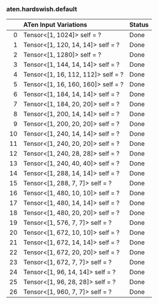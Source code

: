 ### aten.hardswish.default
|    | ATen Input Variations              | Status   |
|---:|:-----------------------------------|:---------|
|  0 | Tensor<[1, 1024]> self = ?         | Done     |
|  1 | Tensor<[1, 120, 14, 14]> self = ?  | Done     |
|  2 | Tensor<[1, 1280]> self = ?         | Done     |
|  3 | Tensor<[1, 144, 14, 14]> self = ?  | Done     |
|  4 | Tensor<[1, 16, 112, 112]> self = ? | Done     |
|  5 | Tensor<[1, 16, 160, 160]> self = ? | Done     |
|  6 | Tensor<[1, 184, 14, 14]> self = ?  | Done     |
|  7 | Tensor<[1, 184, 20, 20]> self = ?  | Done     |
|  8 | Tensor<[1, 200, 14, 14]> self = ?  | Done     |
|  9 | Tensor<[1, 200, 20, 20]> self = ?  | Done     |
| 10 | Tensor<[1, 240, 14, 14]> self = ?  | Done     |
| 11 | Tensor<[1, 240, 20, 20]> self = ?  | Done     |
| 12 | Tensor<[1, 240, 28, 28]> self = ?  | Done     |
| 13 | Tensor<[1, 240, 40, 40]> self = ?  | Done     |
| 14 | Tensor<[1, 288, 14, 14]> self = ?  | Done     |
| 15 | Tensor<[1, 288, 7, 7]> self = ?    | Done     |
| 16 | Tensor<[1, 480, 10, 10]> self = ?  | Done     |
| 17 | Tensor<[1, 480, 14, 14]> self = ?  | Done     |
| 18 | Tensor<[1, 480, 20, 20]> self = ?  | Done     |
| 19 | Tensor<[1, 576, 7, 7]> self = ?    | Done     |
| 20 | Tensor<[1, 672, 10, 10]> self = ?  | Done     |
| 21 | Tensor<[1, 672, 14, 14]> self = ?  | Done     |
| 22 | Tensor<[1, 672, 20, 20]> self = ?  | Done     |
| 23 | Tensor<[1, 672, 7, 7]> self = ?    | Done     |
| 24 | Tensor<[1, 96, 14, 14]> self = ?   | Done     |
| 25 | Tensor<[1, 96, 28, 28]> self = ?   | Done     |
| 26 | Tensor<[1, 960, 7, 7]> self = ?    | Done     |

